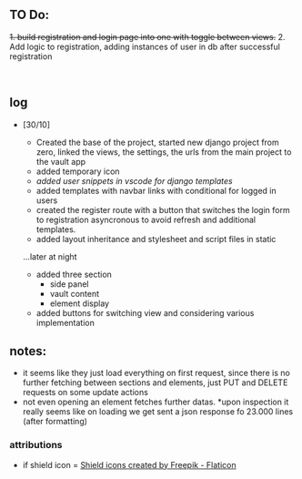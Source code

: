 
## TO Do:

~~1. build registration and login page into one with toggle between views.~~
2. Add logic to registration, adding instances of user in db after successful registration

<br>

## log
* [30/10]
    * Created the base of the project, started new django project from zero, linked the views, the settings, the urls from the main project to the vault app
    * added temporary icon
    * *added user snippets in vscode for django templates*
    * added templates with navbar links with conditional for logged in users
    * created the register route with a button that switches the login form to registration asyncronous to avoid refresh and additional templates.
    * added layout inheritance and stylesheet and script files in static

    ...later at night
    * added three section
        * side panel
        * vault content
        * element display
    * added buttons for switching view and considering various implementation





## notes:
* it seems like they just load everything on first request, since there is no further fetching between sections and elements, just PUT and DELETE requests on some update actions
* not even opening an element fetches further datas.
    *upon inspection it really seems like on loading we get sent a json response fo 23.000 lines (after formatting)



### attributions
* if shield icon = <a href="https://www.flaticon.com/free-icons/shield" title="shield icons">Shield icons created by Freepik - Flaticon</a>